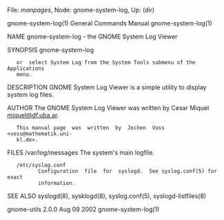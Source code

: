 File: *manpages*,  Node: gnome-system-log,  Up: (dir)

gnome-system-log(1)         General Commands Manual        gnome-system-log(1)



NAME
       gnome-system-log - the GNOME System Log Viewer

SYNOPSIS
       gnome-system-log

       or  select System Log from the System Tools submenu of the Applications
       menu.

DESCRIPTION
       GNOME System Log Viewer is a  simple  utility  to  display  system  log
       files.

AUTHOR
       The   GNOME   System   Log   Viewer   was   written   by  Cesar  Miquel
       <miquel@df.uba.ar>.

       This manual page  was  written  by  Jochen  Voss  <voss@mathematik.uni-
       kl.de>.

FILES
       /var/log/messages
              The system's main logfile.

       /etc/syslog.conf
              Configuration  file  for  syslogd.  See syslog.conf(5) for exact
              information.

SEE ALSO
       syslogd(8), sysklogd(8), syslog.conf(5), syslogd-listfiles(8)



gnome-utils 2.0.0                 Aug 09 2002              gnome-system-log(1)
